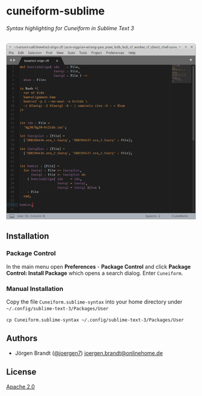 # cuneiform-sublime
###### Syntax highlighting for Cuneiform in Sublime Text 3

![Screenshot_2018-08-30_14-31-30.png](Screenshot_2018-08-30_14-31-30.png)

## Installation

### Package Control

In the main menu open **Preferences** - **Package Control** and click **Package Control: Install Package** which opens a search dialog. Enter `Cuneiform`.

### Manual Installation

Copy the file `Cuneiform.sublime-syntax` into your home directory under `~/.config/sublime-text-3/Packages/User`

    cp Cuneiform.sublime-syntax ~/.config/sublime-text-3/Packages/User



## Authors

- Jörgen Brandt ([@joergen7](https://github.com/joergen7/)) [joergen.brandt@onlinehome.de](mailto:joergen.brandt@onlinehome.de)

## License

[Apache 2.0](https://www.apache.org/licenses/LICENSE-2.0.html)
